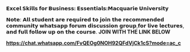 **********𝗘𝘅𝗰𝗲𝗹 𝗦𝗸𝗶𝗹𝗹𝘀 𝗳𝗼𝗿 𝗕𝘂𝘀𝗶𝗻𝗲𝘀𝘀: 𝗘𝘀𝘀𝗲𝗻𝘁𝗶𝗮𝗹𝘀:𝗠𝗮𝗰𝗾𝘂𝗮𝗿𝗶𝗲 𝗨𝗻𝗶𝘃𝗲𝗿𝘀𝗶𝘁𝘆**********

𝗡𝗼𝘁𝗲: 𝗔𝗹𝗹 𝘀𝘁𝘂𝗱𝗲𝗻𝘁 𝗮𝗿𝗲 𝗿𝗲𝗾𝘂𝗶𝗿𝗲𝗱 𝘁𝗼 𝗷𝗼𝗶𝗻 𝘁𝗵𝗲 𝗿𝗲𝗰𝗼𝗺𝗺𝗲𝗻𝗱𝗲𝗱 𝗰𝗼𝗺𝗺𝘂𝗻𝗶𝘁𝘆 𝘄𝗵𝗮𝘁𝘀𝗮𝗽𝗽 𝗳𝗼𝗿𝘂𝗺 𝗱𝗶𝘀𝗰𝘂𝘀𝘀𝗶𝗼𝗻 𝗴𝗿𝗼𝘂𝗽,𝗳𝗼𝗿 𝗹𝗶𝘃𝗲 𝗹𝗲𝗰𝘁𝘂𝗿𝗲𝘀, 𝗮𝗻𝗱 𝗳𝘂𝗹𝗹 𝗳𝗼𝗹𝗹𝗼𝘄 𝘂𝗽 𝗼𝗻 𝘁𝗵𝗲 𝗰𝗼𝘂𝗿𝘀𝗲. **JOIN WITH THE LINK BELOW**

**https://chat.whatsapp.com/FvQEOg0NOH92QFdVjCk1cS?mode=ac_c**
